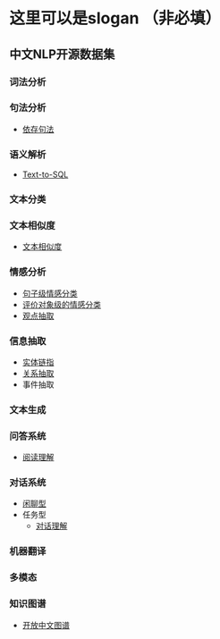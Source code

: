 # 这里可以是slogan （非必填）

## 中文NLP开源数据集

### 词法分析
### 句法分析
- [依存句法](dependency-parsing/dependency-parsing.md)
### 语义解析
- [Text-to-SQL](semantic-parsing/semantic-parsing.md)
### 文本分类
### 文本相似度
- [文本相似度](text-similarity/text-similarity.md)
### 情感分析
- [句子级情感分类](sentiment-analysis/sentiment-classification.md)
- [评价对象级的情感分类](sentiment-analysis/aspect-level-sentiment-classification.md)
- [观点抽取](sentiment-analysis/opinion-role-labeling.md)

### 信息抽取
- [实体链指](information-extraction/entity_linking.md)
- [关系抽取](information-extraction/relation-extraction.md)
- 事件抽取

### 文本生成

### 问答系统
- [阅读理解](question-answering/mrc.md)

### 对话系统
- [闲聊型](dialog/open-domain-dialog.md)
- 任务型
    - [对话理解](dialog/task-based/spoken-language-understanding.md)

### 机器翻译

### 多模态
### 知识图谱
- [开放中文图谱](knowledge-graph/open-knowledge-graph.md)

